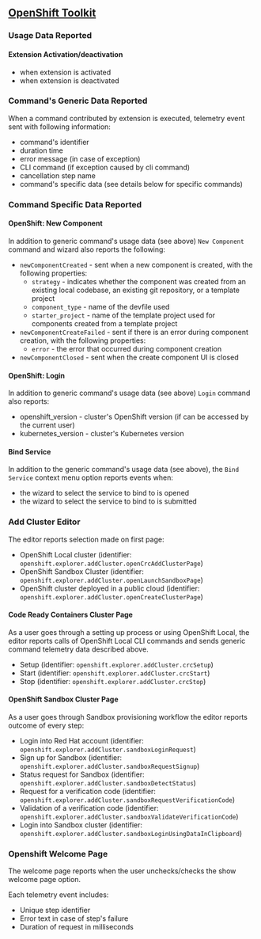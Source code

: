 ## [OpenShift Toolkit](https://github.com/redhat-developer/vscode-openshift-tools)

### Usage Data Reported

#### Extension Activation/deactivation

* when extension is activated
* when extension is deactivated

### Command's Generic Data Reported

When a command contributed by extension is executed, telemetry event sent with following information:
* command's identifier
* duration time
* error message (in case of exception)
* CLI command (if exception caused by cli command)
* cancellation step name
* command's specific data (see details below for specific commands)

### Command Specific Data Reported

#### OpenShift: New Component

In addition to generic command's usage data (see above) `New Component` command and wizard also reports the following:

* `newComponentCreated` - sent when a new component is created, with the following properties:
    * `strategy` - indicates whether the component was created from an existing local codebase, an existing git repository, or a template project
    * `component_type` - name of the devfile used
    * `starter_project` - name of the template project used for components created from a template project
* `newComponentCreateFailed` - sent if there is an error during component creation, with the following properties:
    * `error` - the error that occurred during component creation
* `newComponentClosed` - sent when the create component UI is closed

#### OpenShift: Login

In addition to generic command's usage data (see above) `Login` command also reports:

* openshift_version - cluster's OpenShift version (if can be accessed by the current user)
* kubernetes_version - cluster's Kubernetes version

#### Bind Service

In addition to the generic command's usage data (see above), the `Bind Service` context menu option reports events when:

* the wizard to select the service to bind to is opened
* the wizard to select the service to bind to is submitted

### Add Cluster Editor

The editor reports selection made on first page:
* OpenShift Local cluster (identifier: `openshift.explorer.addCluster.openCrcAddClusterPage`)
* OpenShift Sandbox Cluster (identifier: `openshift.explorer.addCluster.openLaunchSandboxPage`)
* OpenShift cluster deployed in a public cloud (identifier: `openshift.explorer.addCluster.openCreateClusterPage`)

#### Code Ready Containers Cluster Page

As a user goes through a setting up process or using OpenShift Local, the editor reports calls of OpenShift Local CLI commands
and sends generic command telemetry data described above.

* Setup (identifier: `openshift.explorer.addCluster.crcSetup`)
* Start (identifier: `openshift.explorer.addCluster.crcStart`)
* Stop (identifier: `openshift.explorer.addCluster.crcStop`)

#### OpenShift Sandbox Cluster Page

As a user goes through Sandbox provisioning workflow the editor reports outcome of every step:
* Login into Red Hat account (identifier: `openshift.explorer.addCluster.sandboxLoginRequest`)
* Sign up for Sandbox (identifier: `openshift.explorer.addCluster.sandboxRequestSignup`)
* Status request for Sandbox (identifier: `openshift.explorer.addCluster.sandboxDetectStatus`)
* Request for a verification code (identifier: `openshift.explorer.addCluster.sandboxRequestVerificationCode`)
* Validation of a verification code (identifier: `openshift.explorer.addCluster.sandboxValidateVerificationCode`)
* Login into Sandbox cluster (identifier: `openshift.explorer.addCluster.sandboxLoginUsingDataInClipboard`)

### Openshift Welcome Page
The welcome page reports when the user unchecks/checks the show welcome page option.

Each telemetry event includes:
* Unique step identifier
* Error text in case of step's failure
* Duration of request in milliseconds
